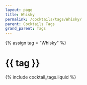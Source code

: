 ```yaml
---
layout: page
title: Whisky
permalink: /cocktails/tags/Whisky/
parent: Cocktails Tags
grand_parent: Tags
---
```

{% assign tag = "Whisky" %}
# {{ tag }}
{% include cocktail_tags.liquid %}